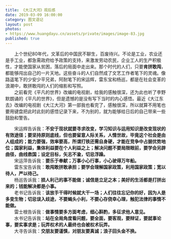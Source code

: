 ```yaml
---
title: 《大江大河》观后感
date: 2019-03-09 16:00:00
category: 图文语记
layout: post
photos:
- https://www.huangdayu.cn/assets/private/images/image-83.jpg
published: true
---
```


&emsp;&emsp;上个世纪80年代，文革后的中国民不聊生，百废待兴。不论是工业，农业还是手工业，都急需政府给予政策的支持，来激发劳动农民，企业工人的生产积极性，才能使国家从贫困，落后的局面中走出来。那个时代的人们，只要**肯拼敢闯**，都能够闯出自己的一片天地。这些奋斗的人们自然成了文艺工作者笔下的灵魂。像路遥笔下的少安少平兄弟，阿耐笔下的宋运辉，雷东宝和杨巡，都是在社会变革的浪潮中，敢拼敢闯的人们的缩影和写照。  
&emsp;&emsp;之前看完《平凡的世界》改编的电视剧，给我的感触很深，还为此也听了李野默朗诵的《平凡的世界》，但是遗憾的是没有写下当时的内心感悟。最近《大江东去》改编的电视剧《大江大河》第一部我也看完了，感触很深，所以就算不用笔也要用键盘把此时此刻的感悟记录下来，不为别的，就为能够给日后的自己带来一些鼓励和警告。  

<!-- more -->

&emsp;&emsp;宋运辉告诉我：**不安于现状就要寻求改变，学习知识与运用知识是改变现状的有效途径；要坚持原则底线，但也要留意人际关系，人情世故，毕竟这个社会是由人组成的；能力要强，效率要高，所谓打铁还需自身硬，才能在竞争中占据优势地位；国家利益，集体利益要在个人利益之上；解决问题不要局限眼前，要学会另辟曲径，曲线救国；设定目标，矢志不渝，切忌浮躁。**  
&emsp;&emsp;宋运萍告诉我：**要乐于奉献；万事小心行事，小心驶得万年船。**  
&emsp;&emsp;雷东宝告诉我：**敢闯敢拼敢承担；要学会理解国家政策，利用国家政策；宽以待人，严以待己。**  
&emsp;&emsp;杨巡告诉我：**损人利己的事不能做；诚信是立足之本；美好的生活都是打拼出来的；钱能解决都是小事。**  
&emsp;&emsp;老书记告诉我：**该放手干得时候就大干一场；人们往往忘记你的好，因为人是多变生物；切忌误入歧途，不要蝇头小利，不要心存侥幸心理，触犯法律的事情不能做。**  
&emsp;&emsp;雷士根告诉我：**做事情要多方面考虑，细心斟酌，多征求他人意见。**  
&emsp;&emsp;水书记告诉我：**站在全局角度看问题，要全面，要客观，要辩证，要就事论事，要实事求是；玩弄权术的人最终也会被权术玩弄。**  
&emsp;&emsp;大寻告诉我：**交朋友要谨慎，对朋友要真诚；浪子回头金不换。**    